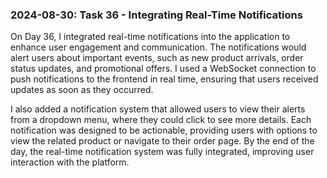 ### 2024-08-30: Task 36 - Integrating Real-Time Notifications

On Day 36, I integrated real-time notifications into the application to enhance user engagement and communication. The notifications would alert users about important events, such as new product arrivals, order status updates, and promotional offers. I used a WebSocket connection to push notifications to the frontend in real time, ensuring that users received updates as soon as they occurred.

I also added a notification system that allowed users to view their alerts from a dropdown menu, where they could click to see more details. Each notification was designed to be actionable, providing users with options to view the related product or navigate to their order page. By the end of the day, the real-time notification system was fully integrated, improving user interaction with the platform.